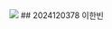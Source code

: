 <img src="https://capsule-render.vercel.app/api?type=soft&color=auto&height=300&section=header&text=capsule%20render&fontSize=90" />
## 2024120378 이한빈

